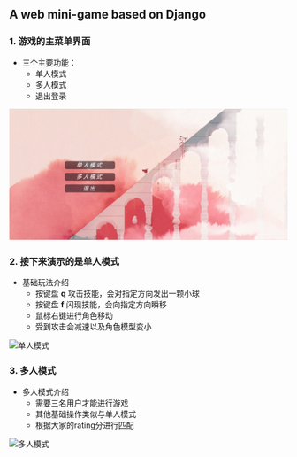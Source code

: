 ## A web mini-game based on Django

### 1. 游戏的主菜单界面
- 三个主要功能：
    - 单人模式
    - 多人模式
    - 退出登录

![菜单](/static/show_material/web_game_menu.png "menu")

### 2. 接下来演示的是单人模式
- 基础玩法介绍
    - 按键盘 **q** 攻击技能，会对指定方向发出一颗小球
    - 按键盘 **f** 闪现技能，会向指定方向瞬移
    - 鼠标右键进行角色移动
    - 受到攻击会减速以及角色模型变小
 
![单人模式](/static/show_material/single_compression.gif "single model")

### 3. 多人模式
- 多人模式介绍
    - 需要三名用户才能进行游戏
    - 其他基础操作类似与单人模式
    - 根据大家的rating分进行匹配

![多人模式](/static/show_material/multi_compression.gif "mutil model")





